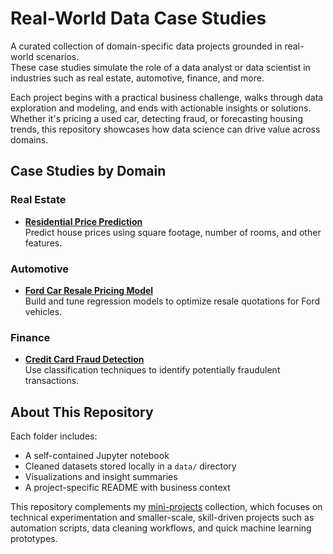 # Real-World Data Case Studies

A curated collection of domain-specific data projects grounded in real-world scenarios.  
These case studies simulate the role of a data analyst or data scientist in industries such as real estate, automotive, finance, and more.

Each project begins with a practical business challenge, walks through data exploration and modeling, and ends with actionable insights or solutions. Whether it's pricing a used car, detecting fraud, or forecasting housing trends, this repository showcases how data science can drive value across domains.


## Case Studies by Domain

### Real Estate
- **[Residential Price Prediction](real_estate/real_estate_price_prediction_case)**  
  Predict house prices using square footage, number of rooms, and other features.

### Automotive
- **[Ford Car Resale Pricing Model](automotive)**  
  Build and tune regression models to optimize resale quotations for Ford vehicles.

### Finance
- **[Credit Card Fraud Detection](finance/credit-card-fraud-detection)**  
  Use classification techniques to identify potentially fraudulent transactions.


## About This Repository

Each folder includes:
- A self-contained Jupyter notebook
- Cleaned datasets stored locally in a `data/` directory
- Visualizations and insight summaries
- A project-specific README with business context

This repository complements my [mini-projects](https://github.com/J1111-dotcom/mini-projects) collection, which focuses on technical experimentation and smaller-scale, skill-driven projects such as automation scripts, data cleaning workflows, and quick machine learning prototypes.
